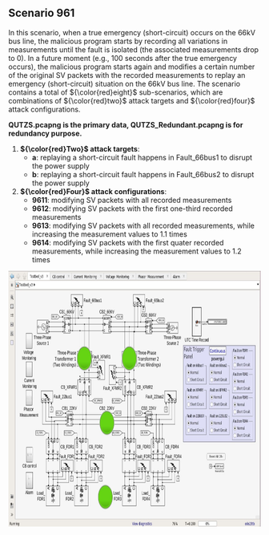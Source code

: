 ## Scenario 961
In this scenario,  when a true emergency (short-circuit) occurs on the 66kV bus line, the malicious program starts by recording all variations in measurements until the fault is isolated (the associated measurements drop to 0). In a future moment (e.g., 100 seconds after the true emergency occurs), the malicious program starts again and modifies a certain number of the original SV packets with the recorded measurements to replay an emergency (short-circuit) situation on the 66kV bus line. The scenario contains a total of ${\color{red}eight}$ sub-scenarios, which are combinations of ${\color{red}two}$ attack targets and ${\color{red}four}$ attack configurations.

**QUTZS.pcapng is the primary data, QUTZS_Redundant.pcapng is for redundancy purpose.**

1. **${\color{red}Two}$ attack targets**: 
   - **a**: replaying a short-circuit fault happens in Fault_66bus1 to disrupt the power supply
   - **b**: replaying a short-circuit fault happens in Fault_66bus2 to disrupt the power supply
2. **${\color{red}Four}$ attack configurations**:
   - **9611**: modifying SV packets with all recorded measurements
   - **9612**: modifying SV packets with the first one-third recorded measurements
   - **9613**: modifying SV packets with all recorded measurements, while increasing the measurement values to 1.1 times
   - **9614**: modifying SV packets with the first quater recorded measurements, while increasing the measurement values to 1.2 times

<img src="https://github.com/CSCRC-SCREED/QUT-ZSS-2023-SV/blob/main/Datasets/PrimaryPlant.jpg" alt="" width="800" height="510" />